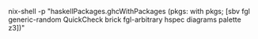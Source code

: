 nix-shell -p "haskellPackages.ghcWithPackages (pkgs: with pkgs; [sbv fgl generic-random QuickCheck brick fgl-arbitrary hspec diagrams palette z3])"